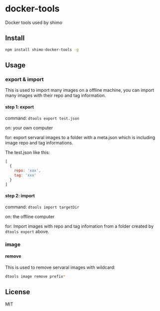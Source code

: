 # docker-tools
Docker tools used by shimo

## Install

```bash
npm install shimo-docker-tools -g
```

## Usage

### export & import
This is used to import many images on a offline machine, you can import many images with their repo and tag information.

#### step 1: export

command: `dtools export test.json`

on: your own computer

for: export servaral images to a folder with a meta.json which is including image repo and tag informations.

The test.json like this:
```javascript
[
  {
    repo: 'xxx',
    tag: 'xxx'
  }
]
```

#### step 2: import

command: `dtools import targetDir`

on: the offline computer

for: Import images with repo and tag infomation from a folder created by `dtools export` above.

### image

#### remove

This is used to remove servaral images with wildcard:

```bash
dtools image remove prefix*
```

## License
MIT